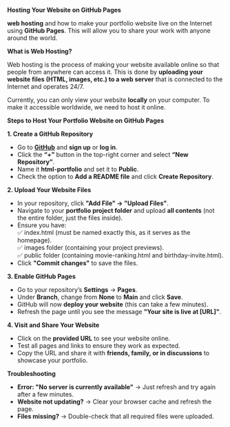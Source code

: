 **Hosting Your Website on GitHub Pages**

**web hosting** and how to make your portfolio website live on the Internet using **GitHub Pages**. 
This will allow you to share your work with anyone around the world.

**What is Web Hosting?**

Web hosting is the process of making your website available online so that people from anywhere can access it. 
This is done by **uploading your website files (HTML, images, etc.) to a web server** that is connected to the Internet and operates 24/7.

Currently, you can only view your website **locally** on your computer. 
To make it accessible worldwide, we need to host it online.

**Steps to Host Your Portfolio Website on GitHub Pages**

**1\. Create a GitHub Repository**

- Go to [**GitHub**](https://github.com/) and **sign up** or **log in**.
- Click the **“+”** button in the top-right corner and select **“New Repository”**.
- Name it **html-portfolio** and set it to **Public**.
- Check the option to **Add a README file** and click **Create Repository**.

**2\. Upload Your Website Files**

- In your repository, click **"Add File" → "Upload Files"**.
- Navigate to your **portfolio project folder** and upload **all contents** (not the entire folder, just the files inside).
- Ensure you have:  
    ✅ index.html (must be named exactly this, as it serves as the homepage).  
    ✅ images folder (containing your project previews).  
    ✅ public folder (containing movie-ranking.html and birthday-invite.html).
- Click **"Commit changes"** to save the files.

**3\. Enable GitHub Pages**

- Go to your repository’s **Settings** → **Pages**.
- Under **Branch**, change from **None** to **Main** and click **Save**.
- GitHub will now **deploy your website** (this can take a few minutes).
- Refresh the page until you see the message **"Your site is live at \[URL\]"**.

**4\. Visit and Share Your Website**

- Click on the **provided URL** to see your website online.
- Test all pages and links to ensure they work as expected.
- Copy the URL and share it with **friends, family, or in discussions** to showcase your portfolio.

**Troubleshooting**

- **Error: "No server is currently available"** → Just refresh and try again after a few minutes.
- **Website not updating?** → Clear your browser cache and refresh the page.
- **Files missing?** → Double-check that all required files were uploaded.

